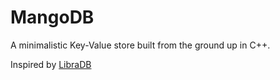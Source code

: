 # MangoDB
A minimalistic Key-Value store built from the ground up in C++.

Inspired by [LibraDB](https://github.com/amit-davidson/LibraDB)
